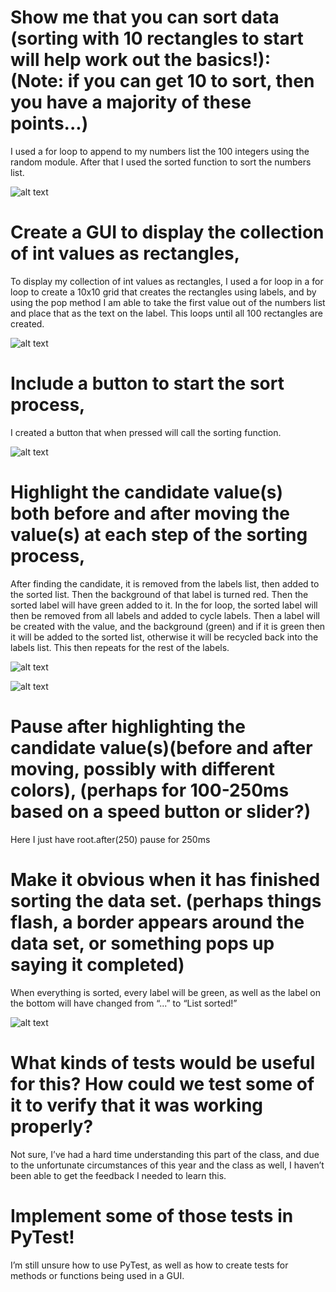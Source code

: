 # Show me that you can sort data (sorting with 10 rectangles to start will help work out the basics!): (Note: if you can get 10 to sort, then you have a majority of these points...)

I used a for loop to append to my numbers list the 100 integers using the random module. After that I used the sorted function to sort the numbers list.

![alt text](https://i.imgur.com/Eyj1GTK.png)

# Create a GUI to display the collection of int values as rectangles,

To display my collection of int values as rectangles, I used a for loop in a for loop to create a 10x10 grid that creates the rectangles using labels, and by using the pop method I am able to take the first value out of the numbers list and place that as the text on the label. This loops until all 100 rectangles are created.

![alt text](https://i.imgur.com/j4xXA23.png)

# Include a button to start the sort process,

I created a button that when pressed will call the sorting function.

![alt text](https://i.imgur.com/nwhuZrp.png)

# Highlight the candidate value(s) both before and after moving the value(s) at each step of the sorting process,

After finding the candidate, it is removed from the labels list, then added to the sorted list. Then the background of that label is turned red. Then the sorted label will have green added to it. In the for loop, the sorted label will then be removed from all labels and added to cycle labels. Then a label will be created with the value, and the background (green) and if it is green then it will be added to the sorted list, otherwise it will be recycled back into the labels list. This then repeats for the rest of the labels.

![alt text](https://i.imgur.com/GUiAmyK.png)

![alt text](https://i.imgur.com/vSOnaFo.png)

# Pause after highlighting the candidate value(s)(before and after moving, possibly with different colors), (perhaps for 100-250ms based on a speed button or slider?)

Here I just have root.after(250) pause for 250ms

# Make it obvious when it has finished sorting the data set. (perhaps things flash, a border appears around the data set, or something pops up saying it completed)

When everything is sorted, every label will be green, as well as the label on the bottom will have changed from “...” to “List sorted!”

![alt text](https://i.imgur.com/63ZeOD5.png)

# What kinds of tests would be useful for this?  How could we test some of it to verify that it was working properly?

Not sure, I’ve had a hard time understanding this part of the class, and due to the unfortunate circumstances of this year and the class as well, I haven’t been able to get the feedback I needed to learn this.

# Implement some of those tests in PyTest!

I’m still unsure how to use PyTest, as well as how to create tests for methods or functions being used in a GUI.
